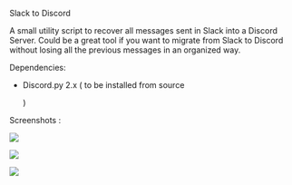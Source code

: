 Slack to Discord

A small utility script to recover all messages sent in Slack into a Discord Server. Could be a great tool if you want to migrate from Slack to Discord without losing all the previous messages in an organized way.

Dependencies:

- Discord.py 2.x ( to be installed from source 

  [here]: https://github.com/Rapptz/discord.py

  )



Screenshots :

![](/media/Red/Me/Dev/python/Slack-Messages-backup/images/nebu-message-slack.png)

![](/media/Red/Me/Dev/python/Slack-Messages-backup/images/nebu-message-discord.png)

![](/media/Red/Me/Dev/python/Slack-Messages-backup/images/nebu-message-discord-expanded.png)